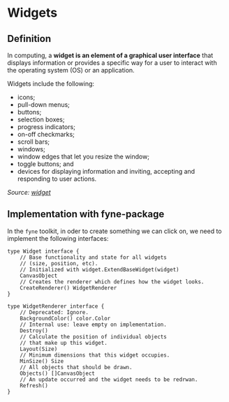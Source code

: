 # Widgets

## Definition

In computing, a **widget is an element of a graphical user interface** that displays information or provides a specific way for a user to interact with the operating system (OS) or an application.

Widgets include the following:

- icons;
- pull-down menus;
- buttons;
- selection boxes;
- progress indicators;
- on-off checkmarks;
- scroll bars;
- windows;
- window edges that let you resize the window;
- toggle buttons; and
- devices for displaying information and inviting, accepting and responding to user actions.

_Source: [widget](https://www.techtarget.com/whatis/definition/widget)_

## Implementation with fyne-package

In the `fyne` toolkit, in oder to create something we can click on, we need to implement the following interfaces:

```
type Widget interface {
    // Base functionality and state for all widgets
    // (size, position, etc).
    // Initialized with widget.ExtendBaseWidget(widget)
    CanvasObject
    // Creates the renderer which defines how the widget looks.
    CreateRenderer() WidgetRenderer
}
```

```
type WidgetRenderer interface {
    // Deprecated: Ignore.
    BackgroundColor() color.Color
    // Internal use: leave empty on implementation.
    Destroy()
    // Calculate the position of individual objects
    // that make up this widget.
    Layout(Size)
    // Minimum dimensions that this widget occupies.
    MinSize() Size
    // All objects that should be drawn.
    Objects() []CanvasObject
    // An update occurred and the widget needs to be redrwan.
    Refresh()
}
```
